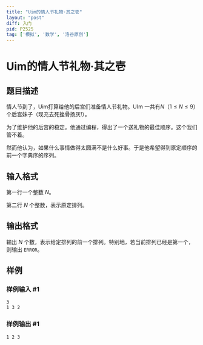 ```yaml
---
title: "Uim的情人节礼物·其之壱"
layout: "post"
diff: 入门
pid: P2525
tag: ['模拟', '数学', '洛谷原创']
---
```

# Uim的情人节礼物·其之壱
## 题目描述

情人节到了，Uim打算给他的后宫们准备情人节礼物。UIm 一共有$N$（$1\le N\le 9$）个后宫妹子（现充去死挫骨扬灰!）。

为了维护他的后宫的稳定。他通过编程，得出了一个送礼物的最佳顺序。这个我们管不着。

然而他认为，如果什么事情做得太圆满不是什么好事。于是他希望得到原定顺序的前一个字典序的序列。

## 输入格式

第一行一个整数 $N$。

第二行 $N$ 个整数，表示原定排列。

## 输出格式

输出 $N$ 个数，表示给定排列的前一个排列。特别地，若当前排列已经是第一个，则输出 `ERROR`。

## 样例

### 样例输入 #1
```
3
1 3 2
```
### 样例输出 #1
```
1 2 3
```
